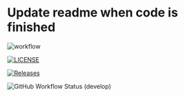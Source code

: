# Update readme when code is finished

![workflow](https://github.com/lwgmiller/HonoursProject-reharmonisationGAN/actions/workflows/main.yml/badge.svg)

[![LICENSE](https://img.shields.io/github/license/lwgmiller/HonoursProject-reharmonisationGAN.svg?style=flat-square)](https://github.com/lwgmiller/HonoursProject-reharmonisationGAN/blob/main/LICENSE)

[![Releases](https://img.shields.io/github/release/lwgmiller/HonoursProject-reharmonisationGAN/all.svg?style=flat-square)](https://github.com/lwgmiller/HonoursProject-reharmonisationGAN/releases)

![GitHub Workflow Status (develop)](https://img.shields.io/github/workflow/status/lwgmiller/HonoursProject-reharmonisationGAN/CI/develop?style=flat-square)

